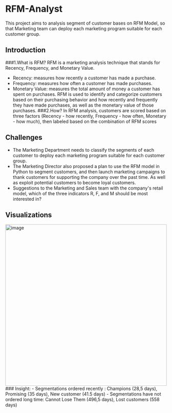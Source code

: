 # RFM-Analyst
This project aims to analysis segment of customer bases on RFM Model, so that Marketing team can deploy each marketing program suitable for each customer group.
## Introduction
###1.What is RFM?
RFM is a marketing analysis technique that stands for Recency, Frequency, and Monetary Value.
- Recency: measures how recently a customer has made a purchase.
- Frequency: measures how often a customer has made purchases.
- Monetary Value: measures the total amount of money a customer has spent on purchases.
RFM is used to identify and categorize customers based on their purchasing behavior and how recently and frequently they have made purchases, as well as the monetary value of those purchases.
###2.How?
In RFM analysis, customers are scored based on three factors (Recency - how recently, Frequency - how often, Monetary - how much), then labeled based on the combination of RFM scores
## Challenges
- The Marketing Department needs to classify the segments of each customer to deploy each marketing program suitable for each customer group.
- The Marketing Director also proposed a plan to use the RFM model in Python to segment customers, and then launch marketing campaigns to thank customers for supporting the company over the past time. As well as exploit potential customers to become loyal customers.
- Suggestions to the Marketing and Sales team with the company's retail model, which of the three indicators R, F, and M should be most interested in?
## Visualizations
<img width="504" alt="image" src="https://github.com/mvqnhu/RFM-Analyst/assets/138433845/f95fc2ba-6564-4039-944b-f4a83832f5b2">
### Insight:
- Segmentations ordered recently : Champions (28,5 days), Promising (35 days), New customer (41.5 days)
- Segmentations have not ordered long time: Cannot Lose Them (496,5 days), Lost customers (558 days)
